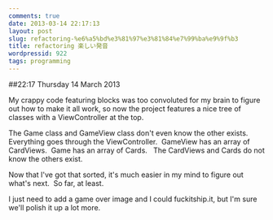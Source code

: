```yaml
---
comments: true
date: 2013-03-14 22:17:13
layout: post
slug: refactoring-%e6%a5%bd%e3%81%97%e3%81%84%e7%99%ba%e9%9f%b3
title: refactoring 楽しい発音
wordpressid: 922
tags: programming
---
```


##22:17 Thursday 14 March 2013

My crappy code featuring blocks was too convoluted for my brain to figure out how to make it all work, so now the project features a nice tree of classes with a ViewController at the top.

The Game class and GameView class don't even know the other exists.  Everything goes through the ViewController.  GameView has an array of CardViews.  Game has an array of Cards.   The CardViews and Cards do not know the others exist.

Now that I've got that sorted, it's much easier in my mind to figure out what's next.  So far, at least.

I just need to add a game over image and I could fuckitship.it, but I'm sure we'll polish it up a lot more.
